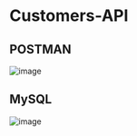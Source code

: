 # Customers-API
## POSTMAN
![image](https://github.com/vlantonakos/Customers-API/assets/107072477/33b61af4-243a-48fa-ad72-507a6cbdf321)
## MySQL
![image](https://github.com/vlantonakos/Customers-API/assets/107072477/159f1429-8577-4e94-81ee-8ff505ca5c10)
